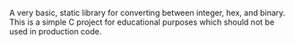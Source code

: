 A very basic, static library for converting between integer, hex, and binary. This is a simple C project for educational purposes which should not be used in production code.
